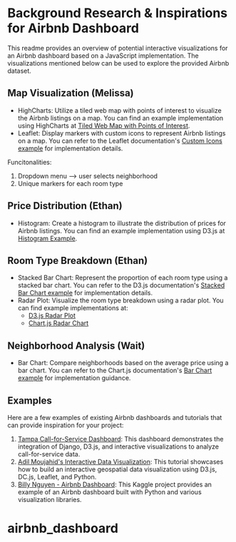 # Background Research & Inspirations for Airbnb Dashboard

This readme provides an overview of potential interactive visualizations for an Airbnb dashboard based on a JavaScript implementation. The visualizations mentioned below can be used to explore the provided Airbnb dataset.

## Map Visualization (Melissa)
- HighCharts: Utilize a tiled web map with points of interest to visualize the Airbnb listings on a map. You can find an example implementation using HighCharts at [Tiled Web Map with Points of Interest](https://www.highcharts.com/demo/maps/twm-oslo-attractions).
- Leaflet: Display markers with custom icons to represent Airbnb listings on a map. You can refer to the Leaflet documentation's [Custom Icons example](https://leafletjs.com/examples/custom-icons/) for implementation details.

Funcitonalities:
1. Dropdown menu --> user selects neighborhood
2. Unique markers for each room type

## Price Distribution (Ethan)
- Histogram: Create a histogram to illustrate the distribution of prices for Airbnb listings. You can find an example implementation using D3.js at [Histogram Example](https://observablehq.com/@d3/histogram/2?).

## Room Type Breakdown (Ethan)
- Stacked Bar Chart: Represent the proportion of each room type using a stacked bar chart. You can refer to the D3.js documentation's [Stacked Bar Chart example](https://observablehq.com/@d3/stacked-bar-chart/2?intent=fork) for implementation details.
- Radar Plot: Visualize the room type breakdown using a radar plot. You can find example implementations at:
  - [D3.js Radar Plot](https://d3-graph-gallery.com/spider)
  - [Chart.js Radar Chart](https://www.chartjs.org/docs/latest/charts/radar.html)

## Neighborhood Analysis (Wait)
- Bar Chart: Compare neighborhoods based on the average price using a bar chart. You can refer to the Chart.js documentation's [Bar Chart example](https://www.chartjs.org/docs/latest/charts/bar.html) for implementation guidance.

## Examples
Here are a few examples of existing Airbnb dashboards and tutorials that can provide inspiration for your project:
1. [Tampa Call-for-Service Dashboard](https://dreisbach.us/articles/building-dashboards-with-django-and-d3/): This dashboard demonstrates the integration of Django, D3.js, and interactive visualizations to analyze call-for-service data.
2. [Adil Moujahid's Interactive Data Visualization](https://adilmoujahid.com/posts/2016/08/interactive-data-visualization-geospatial-d3-dc-leaflet-python/): This tutorial showcases how to build an interactive geospatial data visualization using D3.js, DC.js, Leaflet, and Python.
3. [Billy Nguyen - Airbnb Dashboard](https://www.kaggle.com/code/billynguyen/newyork-airbnb-dashboard): This Kaggle project provides an example of an Airbnb dashboard built with Python and various visualization libraries.
# airbnb_dashboard
